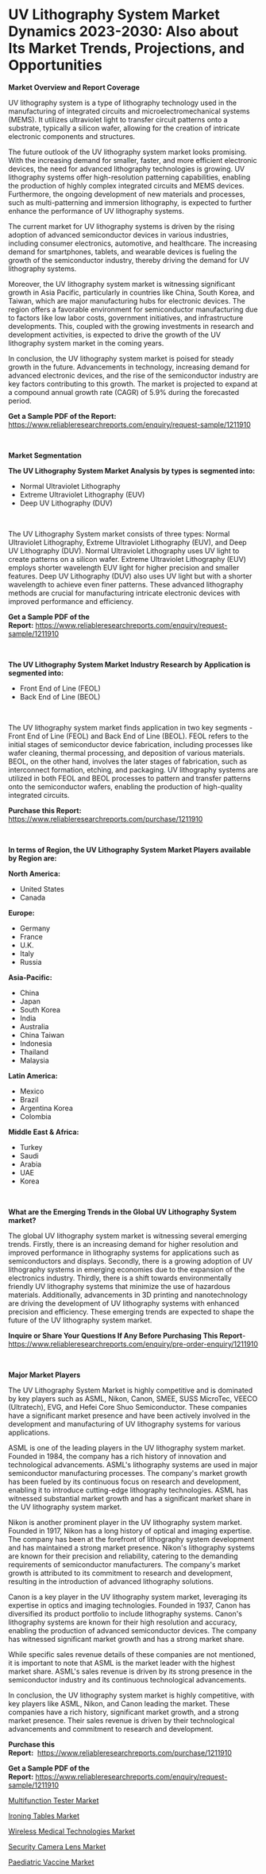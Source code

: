 <p><h1>UV Lithography System Market Dynamics 2023-2030: Also about Its Market Trends, Projections, and Opportunities</h1></p><p><strong>Market Overview and Report Coverage</strong></p>
<p><p>UV lithography system is a type of lithography technology used in the manufacturing of integrated circuits and microelectromechanical systems (MEMS). It utilizes ultraviolet light to transfer circuit patterns onto a substrate, typically a silicon wafer, allowing for the creation of intricate electronic components and structures.</p><p>The future outlook of the UV lithography system market looks promising. With the increasing demand for smaller, faster, and more efficient electronic devices, the need for advanced lithography technologies is growing. UV lithography systems offer high-resolution patterning capabilities, enabling the production of highly complex integrated circuits and MEMS devices. Furthermore, the ongoing development of new materials and processes, such as multi-patterning and immersion lithography, is expected to further enhance the performance of UV lithography systems.</p><p>The current market for UV lithography systems is driven by the rising adoption of advanced semiconductor devices in various industries, including consumer electronics, automotive, and healthcare. The increasing demand for smartphones, tablets, and wearable devices is fueling the growth of the semiconductor industry, thereby driving the demand for UV lithography systems.</p><p>Moreover, the UV lithography system market is witnessing significant growth in Asia Pacific, particularly in countries like China, South Korea, and Taiwan, which are major manufacturing hubs for electronic devices. The region offers a favorable environment for semiconductor manufacturing due to factors like low labor costs, government initiatives, and infrastructure developments. This, coupled with the growing investments in research and development activities, is expected to drive the growth of the UV lithography system market in the coming years.</p><p>In conclusion, the UV lithography system market is poised for steady growth in the future. Advancements in technology, increasing demand for advanced electronic devices, and the rise of the semiconductor industry are key factors contributing to this growth. The market is projected to expand at a compound annual growth rate (CAGR) of 5.9% during the forecasted period.</p></p>
<p><strong>Get a Sample PDF of the Report:</strong> <a href="https://www.reliableresearchreports.com/enquiry/request-sample/1211910">https://www.reliableresearchreports.com/enquiry/request-sample/1211910</a></p>
<p>&nbsp;</p>
<p><strong>Market Segmentation</strong></p>
<p><strong>The UV Lithography System Market Analysis by types is segmented into:</strong></p>
<p><ul><li>Normal Ultraviolet Lithography</li><li>Extreme Ultraviolet Lithography (EUV)</li><li>Deep UV Lithography (DUV)</li></ul></p>
<p>&nbsp;</p>
<p><p>The UV Lithography System market consists of three types: Normal Ultraviolet Lithography, Extreme Ultraviolet Lithography (EUV), and Deep UV Lithography (DUV). Normal Ultraviolet Lithography uses UV light to create patterns on a silicon wafer. Extreme Ultraviolet Lithography (EUV) employs shorter wavelength EUV light for higher precision and smaller features. Deep UV Lithography (DUV) also uses UV light but with a shorter wavelength to achieve even finer patterns. These advanced lithography methods are crucial for manufacturing intricate electronic devices with improved performance and efficiency.</p></p>
<p><strong>Get a Sample PDF of the Report:</strong>&nbsp;<a href="https://www.reliableresearchreports.com/enquiry/request-sample/1211910">https://www.reliableresearchreports.com/enquiry/request-sample/1211910</a></p>
<p>&nbsp;</p>
<p><strong>The UV Lithography System Market Industry Research by Application is segmented into:</strong></p>
<p><ul><li>Front End of Line (FEOL)</li><li>Back End of Line (BEOL)</li></ul></p>
<p>&nbsp;</p>
<p><p>The UV lithography system market finds application in two key segments - Front End of Line (FEOL) and Back End of Line (BEOL). FEOL refers to the initial stages of semiconductor device fabrication, including processes like wafer cleaning, thermal processing, and deposition of various materials. BEOL, on the other hand, involves the later stages of fabrication, such as interconnect formation, etching, and packaging. UV lithography systems are utilized in both FEOL and BEOL processes to pattern and transfer patterns onto the semiconductor wafers, enabling the production of high-quality integrated circuits.</p></p>
<p><strong>Purchase this Report:</strong>&nbsp; <a href="https://www.reliableresearchreports.com/purchase/1211910">https://www.reliableresearchreports.com/purchase/1211910</a></p>
<p>&nbsp;</p>
<p><strong>In terms of Region, the UV Lithography System Market Players available by Region are:</strong></p>
<p>
    <p> <strong> North America: </strong>
        <ul>
            <li>United States</li>
            <li>Canada</li>
        </ul>
        </p> 
    <p> <strong> Europe: </strong>
        <ul>
            <li>Germany</li>
            <li>France</li>
            <li>U.K.</li>
            <li>Italy</li>
            <li>Russia</li>
        </ul>
        </p> 
    <p> <strong> Asia-Pacific: </strong>
        <ul>
            <li>China</li>
            <li>Japan</li>
            <li>South Korea</li>
            <li>India</li>
            <li>Australia</li>
            <li>China Taiwan</li>
            <li>Indonesia</li>
            <li>Thailand</li>
            <li>Malaysia</li>
        </ul>
        </p> 
    <p> <strong> Latin America: </strong>
        <ul>
            <li>Mexico</li>
            <li>Brazil</li>
            <li>Argentina Korea</li>
            <li>Colombia</li>
        </ul>
        </p> 
    <p> <strong> Middle East & Africa: </strong>
        <ul>
            <li>Turkey</li>
            <li>Saudi</li>
            <li>Arabia</li>
            <li>UAE</li>
            <li>Korea</li>
        </ul>
    </p>
    </p>
<p>&nbsp;</p>
<p><strong>What are the Emerging Trends in the Global UV Lithography System market?</strong></p>
<p><p>The global UV lithography system market is witnessing several emerging trends. Firstly, there is an increasing demand for higher resolution and improved performance in lithography systems for applications such as semiconductors and displays. Secondly, there is a growing adoption of UV lithography systems in emerging economies due to the expansion of the electronics industry. Thirdly, there is a shift towards environmentally friendly UV lithography systems that minimize the use of hazardous materials. Additionally, advancements in 3D printing and nanotechnology are driving the development of UV lithography systems with enhanced precision and efficiency. These emerging trends are expected to shape the future of the UV lithography system market.</p></p>
<p><strong>Inquire or Share Your Questions If Any Before Purchasing This Report</strong>- <a href="https://www.reliableresearchreports.com/enquiry/pre-order-enquiry/1211910">https://www.reliableresearchreports.com/enquiry/pre-order-enquiry/1211910</a></p>
<p>&nbsp;</p>
<p><strong>Major Market Players</strong></p>
<p><p>The UV Lithography System Market is highly competitive and is dominated by key players such as ASML, Nikon, Canon, SMEE, SUSS MicroTec, VEECO (Ultratech), EVG, and Hefei Core Shuo Semiconductor. These companies have a significant market presence and have been actively involved in the development and manufacturing of UV lithography systems for various applications.</p><p>ASML is one of the leading players in the UV lithography system market. Founded in 1984, the company has a rich history of innovation and technological advancements. ASML's lithography systems are used in major semiconductor manufacturing processes. The company's market growth has been fueled by its continuous focus on research and development, enabling it to introduce cutting-edge lithography technologies. ASML has witnessed substantial market growth and has a significant market share in the UV lithography system market.</p><p>Nikon is another prominent player in the UV lithography system market. Founded in 1917, Nikon has a long history of optical and imaging expertise. The company has been at the forefront of lithography system development and has maintained a strong market presence. Nikon's lithography systems are known for their precision and reliability, catering to the demanding requirements of semiconductor manufacturers. The company's market growth is attributed to its commitment to research and development, resulting in the introduction of advanced lithography solutions.</p><p>Canon is a key player in the UV lithography system market, leveraging its expertise in optics and imaging technologies. Founded in 1937, Canon has diversified its product portfolio to include lithography systems. Canon's lithography systems are known for their high resolution and accuracy, enabling the production of advanced semiconductor devices. The company has witnessed significant market growth and has a strong market share.</p><p>While specific sales revenue details of these companies are not mentioned, it is important to note that ASML is the market leader with the highest market share. ASML's sales revenue is driven by its strong presence in the semiconductor industry and its continuous technological advancements.</p><p>In conclusion, the UV lithography system market is highly competitive, with key players like ASML, Nikon, and Canon leading the market. These companies have a rich history, significant market growth, and a strong market presence. Their sales revenue is driven by their technological advancements and commitment to research and development.</p></p>
<p><strong>Purchase this Report:</strong>&nbsp;&nbsp;<a href="https://www.reliableresearchreports.com/purchase/1211910">https://www.reliableresearchreports.com/purchase/1211910</a></p>
<p></p>
<p><strong>Get a Sample PDF of the Report:</strong>&nbsp;<a href="https://www.reliableresearchreports.com/enquiry/request-sample/1211910">https://www.reliableresearchreports.com/enquiry/request-sample/1211910</a></p>
<p><p><a href="https://medium.com/@shanelerde/multifunction-tester-market-size-growth-forecast-2023-2030-3e582970293d">Multifunction Tester Market</a></p><p><a href="https://github.com/zebdakicsin/Market-Research-Report-List-1/blob/main/ironing-tables-market.md">Ironing Tables Market</a></p><p><a href="https://www.linkedin.com/pulse/wireless-medical-technologies-market-share-amp-new-fkfmc/">Wireless Medical Technologies Market</a></p><p><a href="https://github.com/Krish2023na/Market-Research-Report-List-1/blob/main/security-camera-lens-market.md">Security Camera Lens Market</a></p><p><a href="https://www.linkedin.com/pulse/paediatric-vaccine-market-challenges-opportunities-growth-drivers-4idac/">Paediatric Vaccine Market</a></p></p>